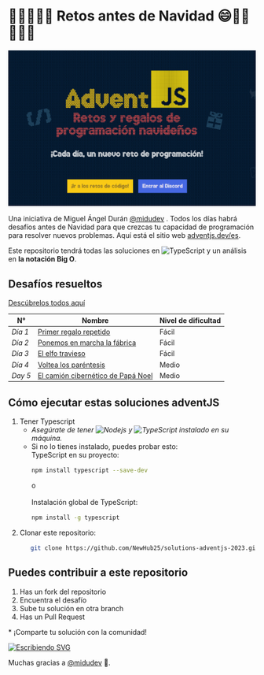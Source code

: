 # 🎀🎁🎄🎄🎄 Retos antes de Navidad 😄🎅🫎 🎄🎄🎄

<a href="https://adventjs.dev/es"><img src="https://github.com/NewHub25/solutions-adventjs-2023/blob/main/assets/adventjs-img.png"> </a>

<p>Una iniciativa de Miguel Ángel Durán <a href="https://github.com/midudev">@midudev</a> . Todos los días habrá desafíos antes de Navidad para que crezcas tu capacidad de programación para resolver nuevos problemas. Aquí está el sitio web <a href="https://adventjs.dev/es">adventjs.dev/es</a>.
</p>
<p>Este repositorio tendrá todas las soluciones en <img alt="TypeScript" src="https://img.shields.io/badge/-TypeScript-007ACC?style=flat-square&logo=typescript&logoColor=white" /> y un análisis en <strong>la notación Big O</strong>.
</p>

## Desafíos resueltos

<a href="https://github.com/NewHub25/solutions-adventjs-2023/tree/main/challenges">Descúbrelos todos aquí</a>

| N° | Nombre | Nivel de dificultad |
|---|---|---|
| <i>Día 1</i> | <a href="https://github.com/NewHub25/solutions-adventjs-2023/blob/main/challenges/challenge-01.ts">Primer regalo repetido</a> | Fácil |
| <i>Día 2</i> | <a href="https://github.com/NewHub25/solutions-adventjs-2023/blob/main/challenges/challenge-02.ts">Ponemos en marcha la fábrica</a> | Fácil |
| <i>Día 3</i> | <a href="https://github.com/NewHub25/solutions-adventjs-2023/blob/main/challenges/challenge-03.ts">El elfo travieso</a> | Fácil |
| <i>Día 4</i> | <a href="https://github.com/NewHub25/solutions-adventjs-2023/blob/main/challenges/challenge-04.ts">Voltea los paréntesis</a> | Medio |
| <i>Day 5</i> | <a href="https://github.com/NewHub25/solutions-adventjs-2023/blob/main/challenges/challenge-04.ts">El camión cibernético de Papá Noel</a> | Medio |

## Cómo ejecutar estas soluciones adventJS

<ol>
<li>Tener Typescript
<ul>
<li><i>Asegúrate de tener <img alt="Nodejs" src="https://img.shields.io/badge/-Nodejs-43853d?style=flat-square&logo=Node.js&logoColor=white" /> y <img alt="TypeScript" src="https://img.shields.io/badge/-TypeScript-007ACC?style=flat-square&logo=typescript&logoColor=white" /> instalado en su máquina.</i> </li>
<li>Si no lo tienes instalado, puedes probar esto:
<br />
TypeScript en su proyecto:

```bash
npm install typescript --save-dev
```
o
<br />
<br />
Instalación global de TypeScript:

```bash
npm install -g typescript
```
</li>
</ul>
</li>
<li>Clonar este repositorio:

```bash
   git clone https://github.com/NewHub25/solutions-adventjs-2023.git
```
</li>
</ol>

## Puedes contribuir a este repositorio

<ol>
     <li>Has un fork del repositorio</li>
     <li>Encuentra el desafío</li>
     <li>Sube tu solución en otra branch</li>
     <li>Has un Pull Request</li>
</ol>
     * ¡Comparte tu solución con la comunidad!<br />
<hora/>

[![Escribiendo SVG](https://readme-typing-svg.demolab.com?font=Fira+Code&weight=700&size=32&duration=7000&pause=1000&color=079D00&background=CD0500&center=true&vCenter=true&random=false&width=700&lines=Advent+JavaScript )](https://git.io/typing-svg)

Muchas gracias a [@midudev](https://github.com/midudev) 🎁.